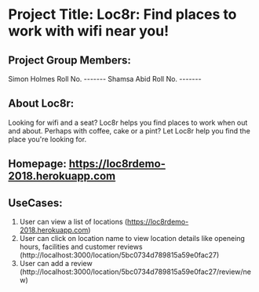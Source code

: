# Project Title: Loc8r: Find places to work with wifi near you!

## Project Group Members:
Simon Holmes Roll No. -------
Shamsa Abid  Roll No. -------

## About Loc8r:
Looking for wifi and a seat? Loc8r helps you find places to work when out and about. Perhaps with coffee, cake or a pint? Let Loc8r help you find the place you're looking for.

## Homepage: https://loc8rdemo-2018.herokuapp.com

## UseCases: 
1. User can view a list of locations (https://loc8rdemo-2018.herokuapp.com)
2. User can click on location name to view location details like openeing hours, facilities and customer reviews (http://localhost:3000/location/5bc0734d789815a59e0fac27)
3. User can add a review (http://localhost:3000/location/5bc0734d789815a59e0fac27/review/new)


